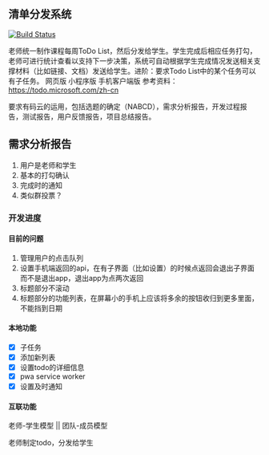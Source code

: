 ## 清单分发系统
[![Build Status](https://travis-ci.com/dongmingchao/vue-todo.svg?branch=master)](https://travis-ci.com/dongmingchao/vue-todo)

老师统一制作课程每周ToDo List，然后分发给学生。学生完成后相应任务打勾，老师可进行统计查看以支持下一步决策，系统可自动根据学生完成情况发送相关支撑材料（比如链接、文档）发送给学生。进阶：要求Todo List中的某个任务可以有子任务。
网页版
小程序版
手机客户端版
参考资料：<https://todo.microsoft.com/zh-cn>

要求有码云的运用，包括选题的确定（NABCD），需求分析报告，开发过程报告，测试报告，用户反馈报告，项目总结报告。

## 需求分析报告

1. 用户是老师和学生
2. 基本的打勾确认
3. 完成时的通知
4. 类似群投票？

### 开发进度

#### 目前的问题

1. 管理用户的点击队列
2. 设置手机端返回的api，在有子界面（比如设置）的时候点返回会退出子界面而不是退出app，退出app为点两次返回
3. 标题部分不滚动
4. 标题部分的功能列表，在屏幕小的手机上应该将多余的按钮收归到更多里面，不能挡到日期

#### 本地功能

   - [x] 子任务
   - [x] 添加新列表
   - [x] 设置todo的详细信息
   - [x] pwa service worker
   - [x] 设置及时通知

#### 互联功能

老师-学生模型  ||   团队-成员模型

老师制定todo，分发给学生